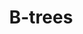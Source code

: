 ---
title: "B-trees"
image: "cover.png"
draft: false
project_date: "Dec 2022"
weight: 3
caption: "A b-tree implementation written in Golang"
external_url: "https://github.com/ctallum/b-tree"
tags: 
- tag: "Software"
- tag: "Data structures"
---